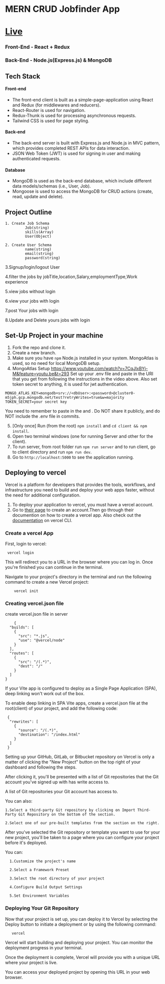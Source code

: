 # MERN CRUD Jobfinder App
# [Live](https://jobfinder-app-gold.vercel.app/)
### Front-End - React + Redux
### Back-End - Node.js(Express.js) & MongoDB

## Tech Stack

#### Front-end

* The front-end client is built as a simple-page-application using React and Redux (for middlewares and reducers).
* React-Router is used for navigation.
* Redux-Thunk is used for processing asynchronous requests.
* Tailwind CSS is used for page styling.

#### Back-end

* The back-end server is built with Express.js and Node.js in MVC pattern, which provides completed REST APIs for data interaction.
* JSON Web Token (JWT) is used for signing in user and making authenticated requests.

#### Database

* MongoDB is used as the back-end database, which include different data models/schemas (i.e., User, Job).
* Mongoose is used to access the MongoDB for CRUD actions (create, read, update and delete).

## Project Outline

    1. Create Job Schema
             Job(string)
             skills(Array)
             User(Object)
   
    2. Create User Schema
             name(string)
             email(string)
             password(string)
  
   3.Signup/login/logout User

   4.filter the jobs by jobTitle,location,Salary,employmentType,Work experience

   5.view jobs without login

   6.view your jobs with login

   7.post Your jobs with login

   8.Update and Delete yours jobs with login

   

## Set-Up Project in your machine

1. Fork the repo and clone it.
2. Create a new branch.
3. Make sure you have `npm` Node.js installed in your system. MongoAtlas is used, so no need for local MongoDB setup.
4. MongoAtlas Setup
https://www.youtube.com/watch?v=7CqJlxBYj-M&feature=youtu.be&t=293
Set up your .env file and paste in the URI that you get from following the instructions in the video above. Also set token secret to anything, it is used for jwt authentication.

```
MONGO_ATLAS_KEY=mongodb+srv://<dbUser>:<password>@cluster0-m5jph.gcp.mongodb.net/test?retryWrites=true&w=majority
TOKEN_SECRET=your secret key
```
You need to remember to paste in the <dbUser> and <password>. Do NOT share it publicly, and do NOT include the .env file in commits.

5. [Only once] Run (from the root) `npm install` and `cd client && npm install`.
7. Open two terminal windows (one for running Server and other for the client).
8. To run server, from root folder run `npm run server` and to run client, go to client directory and run `npm run dev`.
9. Go to `http://localhost:5000` to see the application running.

## Deploying to vercel[]()

Vercel is a platform for developers that provides the tools, workflows, and infrastructure you need to build and deploy your web apps faster, without the need for additional configuration.

1. To deploy your application to vercel, you must have a vercel account.
2. Go to [their page](https://vercel.com/login) to create an account.Then go through their documention on how to create a vercel app. Also check out the [documentation](https://vercel.com/docs/cli) on vercel CLI.

### Create a vercel App
First, login to vercel:

```
 vercel login
```
This will redirect you to a URL in the browser where you can log in. Once you're finished you can continue in the terminal.

Navigate to your project's directory in the terminal and run the following command to create a new Vercel project:

```
    vercel init
```

### Creating vercel.json file
  create vercel.json file in server 

  ```
      {
    "builds": [
      {
        "src": "*.js",
        "use": "@vercel/node"
      }
    ],
    "routes": [
      {
        "src": "/(.*)",
        "dest": "/"
      }
    ]
  }
```
If your Vite app is configured to deploy as a Single Page Application (SPA), deep linking won't work out of the box.

To enable deep linking in SPA Vite apps, create a vercel.json file at the root(client) of your project, and add the following code:

```
 {
  "rewrites": [
    {
      "source": "/(.*)",
      "destination": "/index.html"
    }
  ]
 } 
```


Setting up your GitHub, GitLab, or Bitbucket repository on Vercel is only a matter of clicking the "New Project" button on the top right of your dashboard and following the steps.

After clicking it, you'll be presented with a list of Git repositories that the Git account you've signed up with has write access to.

A list of Git repositories your Git account has access to.

You can also:

    1.Select a third-party Git repository by clicking on Import Third-Party Git Repository on the bottom of the section.

    2.Select one of our pre-built templates from the section on the right.

After you've selected the Git repository or template you want to use for your new project, you'll be taken to a page where you can configure your project before it's deployed.

You can:

      1.Customize the project's name

      2.Select a Framework Preset

      3.Select the root directory of your project

      4.Configure Build Output Settings

      5.Set Environment Variables

### Deploying Your Git Repository
Now that your project is set up, you can deploy it to Vercel by selecting the Deploy button to initiate a deployment or by using the following command:

 ```
    vercel
 ```
Vercel will start building and deploying your project. You can monitor the deployment progress in your terminal.

Once the deployment is complete, Vercel will provide you with a unique URL where your project is live.

You can access your deployed project by opening this URL in your web browser.

   
  
